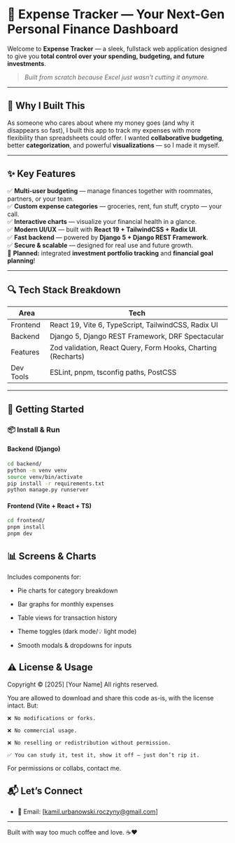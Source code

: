 # 💸 Expense Tracker — Your Next-Gen Personal Finance Dashboard

Welcome to **Expense Tracker** — a sleek, fullstack web application designed to give you **total control over your spending, budgeting, and future investments**.

> _Built from scratch because Excel just wasn't cutting it anymore._

---

## 🤔 Why I Built This

As someone who cares about where my money goes (and why it disappears so fast), I built this app to track my expenses with more flexibility than spreadsheets could offer. I wanted **collaborative budgeting**, better **categorization**, and powerful **visualizations** — so I made it myself.

---

## ✨ Key Features

✅ **Multi-user budgeting** — manage finances together with roommates, partners, or your team.  
✅ **Custom expense categories** — groceries, rent, fun stuff, crypto — your call.  
✅ **Interactive charts** — visualize your financial health in a glance.  
✅ **Modern UI/UX** — built with **React 19 + TailwindCSS + Radix UI**.  
✅ **Fast backend** — powered by **Django 5 + Django REST Framework**.  
✅ **Secure & scalable** — designed for real use and future growth.  
🚧 **Planned:** integrated **investment portfolio tracking** and **financial goal planning**!

---

## 🔍 Tech Stack Breakdown

| Area       | Tech                                                         |
|------------|--------------------------------------------------------------|
| Frontend   | React 19, Vite 6, TypeScript, TailwindCSS, Radix UI          |
| Backend    | Django 5, Django REST Framework, DRF Spectacular             |
| Features   | Zod validation, React Query, Form Hooks, Charting (Recharts) |
| Dev Tools  | ESLint, pnpm, tsconfig paths, PostCSS                        |

---

## 🚀 Getting Started

### 📦 Install & Run

#### Backend (Django)

```bash
cd backend/
python -m venv venv
source venv/bin/activate
pip install -r requirements.txt
python manage.py runserver
```

#### Frontend (Vite + React + TS)

```bash
cd frontend/
pnpm install
pnpm dev
```

## 📊 Screens & Charts

Includes components for:
- Pie charts for category breakdown

- Bar graphs for monthly expenses

- Table views for transaction history

- Theme toggles (dark mode/💡 light mode)

- Smooth modals & dropdowns for inputs

## ⚠️ License & Usage

Copyright © [2025] [Your Name]
All rights reserved.

You are allowed to download and share this code as-is, with the license intact.
But:

    ❌ No modifications or forks.

    ❌ No commercial usage.

    ❌ No reselling or redistribution without permission.

    ✅ You can study it, test it, show it off — just don’t rip it.

For permissions or collabs, contact me.

## 📬 Let’s Connect

- 💌 Email: [kamil.urbanowski.roczyny@gmail.com]

---

Built with way too much coffee and love. ☕❤️
